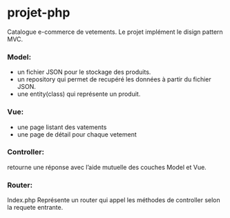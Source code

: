 # projet-php
Catalogue e-commerce de vetements. Le projet implément le disign pattern MVC. 
### Model:
  * un fichier JSON pour le stockage des produits.
  * un repository qui permet de recupéré les données à partir du fichier JSON.
  * une entity(class) qui représente un produit. 
### Vue:
  * une page listant des vatements
  * une page de détail pour chaque vetement
### Controller:
   retourne une réponse avec l’aide mutuelle des couches Model et Vue.
### Router:
 Index.php Représente un router qui appel les méthodes de controller selon la requete entrante.
  

